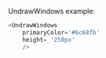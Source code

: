 UndrawWindows example:
```js 
<UndrawWindows
    primaryColor='#6c68fb'
    height= '250px'
    />
```